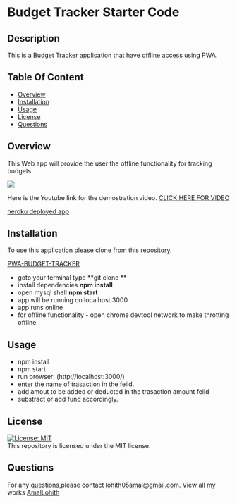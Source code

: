 # Budget Tracker Starter Code
## Description
This is a Budget Tracker application that have offline access using PWA.

## Table Of Content
* [Overview](#overview)
* [Installation](#installation)
* [Usage](#usage)
* [License](#license)
* [Questions](#questions)

## Overview

This Web app will provide the user the offline functionality for tracking budgets.

![](images/bt.JPG)

Here is the Youtube link for the demostration video.
[CLICK HERE FOR VIDEO](https://www.youtube.com/watch?v=1rztJyQAMso)


[heroku deployed app](https://budget-tracker-p19.herokuapp.com/)



## Installation

To use this application please clone from this repository.

[PWA-BUDGET-TRACKER](https://github.com/LohithAmal/PWA-BUDGET-TRACKER)

* goto your terminal type **git clone **
* install dependencies **npm install**
* open mysql shell **npm start**
* app will be running on localhost 3000
* app runs online
* for offline functionality - open chrome devtool network to make throtting offline.

## Usage
* npm install
* npm start
* run browser: (http://localhost:3000/)
* enter the name of trasaction in the feild.
* add amout to be added or deducted in the trasaction amount feild
* substract or add fund accordingly.

## License
[![License: MIT](https://img.shields.io/badge/License-MIT-yellow.svg)](https://opensource.org/licenses/MIT)
<br>
This repository is licensed under the MIT license.

## Questions
For any questions,please contact [lohith05amal@gmail.com](mailto:lohith05amal@gmail.com). View all my works [AmalLohith](https://github.com/LohithAmal) 
